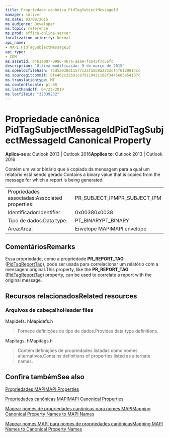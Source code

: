 ```yaml
---
title: Propriedade canônica PidTagSubjectMessageId
manager: soliver
ms.date: 03/09/2015
ms.audience: Developer
ms.topic: reference
ms.prod: office-online-server
localization_priority: Normal
api_name:
- MAPI.PidTagSubjectMessageId
api_type:
- COM
ms.assetid: d4b1a087-0986-467a-aaa9-fc643f7c56fc
description: 'Última modificação: 9 de março de 2015'
ms.openlocfilehash: 7bd5a030d11577c2afabb8a2253cf4f6129814cc
ms.sourcegitcommit: 8fe462c32b91c87911942c188f3445e85a54137c
ms.translationtype: MT
ms.contentlocale: pt-BR
ms.lasthandoff: 04/23/2019
ms.locfileid: "32339232"
---
```

# <a name="pidtagsubjectmessageid-canonical-property"></a><span data-ttu-id="23578-103">Propriedade canônica PidTagSubjectMessageId</span><span class="sxs-lookup"><span data-stu-id="23578-103">PidTagSubjectMessageId Canonical Property</span></span>

  
  
<span data-ttu-id="23578-104">**Aplica-se a**: Outlook 2013 | Outlook 2016</span><span class="sxs-lookup"><span data-stu-id="23578-104">**Applies to**: Outlook 2013 | Outlook 2016</span></span> 
  
<span data-ttu-id="23578-105">Contém um valor binário que é copiado da mensagem para a qual um relatório está sendo gerado.</span><span class="sxs-lookup"><span data-stu-id="23578-105">Contains a binary value that is copied from the message for which a report is being generated.</span></span> 
  
|||
|:-----|:-----|
|<span data-ttu-id="23578-106">Propriedades associadas:</span><span class="sxs-lookup"><span data-stu-id="23578-106">Associated properties:</span></span>  <br/> |<span data-ttu-id="23578-107">PR_SUBJECT_IPM</span><span class="sxs-lookup"><span data-stu-id="23578-107">PR_SUBJECT_IPM</span></span>  <br/> |
|<span data-ttu-id="23578-108">Identificador:</span><span class="sxs-lookup"><span data-stu-id="23578-108">Identifier:</span></span>  <br/> |<span data-ttu-id="23578-109">0x0038</span><span class="sxs-lookup"><span data-stu-id="23578-109">0x0038</span></span>  <br/> |
|<span data-ttu-id="23578-110">Tipo de dados:</span><span class="sxs-lookup"><span data-stu-id="23578-110">Data type:</span></span>  <br/> |<span data-ttu-id="23578-111">PT_BINARY</span><span class="sxs-lookup"><span data-stu-id="23578-111">PT_BINARY</span></span>  <br/> |
|<span data-ttu-id="23578-112">Área:</span><span class="sxs-lookup"><span data-stu-id="23578-112">Area:</span></span>  <br/> |<span data-ttu-id="23578-113">Envelope MAPI</span><span class="sxs-lookup"><span data-stu-id="23578-113">MAPI envelope</span></span>  <br/> |
   
## <a name="remarks"></a><span data-ttu-id="23578-114">Comentários</span><span class="sxs-lookup"><span data-stu-id="23578-114">Remarks</span></span>

<span data-ttu-id="23578-115">Essa propriedade, como a propriedade **PR_REPORT_TAG** ([PidTagReportTag](pidtagreporttag-canonical-property.md)), pode ser usada para correlacionar um relatório com a mensagem original.</span><span class="sxs-lookup"><span data-stu-id="23578-115">This property, like the **PR_REPORT_TAG** ([PidTagReportTag](pidtagreporttag-canonical-property.md)) property, can be used to correlate a report with the original message.</span></span> 
  
## <a name="related-resources"></a><span data-ttu-id="23578-116">Recursos relacionados</span><span class="sxs-lookup"><span data-stu-id="23578-116">Related resources</span></span>

### <a name="header-files"></a><span data-ttu-id="23578-117">Arquivos de cabeçalho</span><span class="sxs-lookup"><span data-stu-id="23578-117">Header files</span></span>

<span data-ttu-id="23578-118">Mapidefs. h</span><span class="sxs-lookup"><span data-stu-id="23578-118">Mapidefs.h</span></span>
  
> <span data-ttu-id="23578-119">Fornece definições de tipo de dados.</span><span class="sxs-lookup"><span data-stu-id="23578-119">Provides data type definitions.</span></span>
    
<span data-ttu-id="23578-120">Mapitags. h</span><span class="sxs-lookup"><span data-stu-id="23578-120">Mapitags.h</span></span>
  
> <span data-ttu-id="23578-121">Contém definições de propriedades listadas como nomes alternativos.</span><span class="sxs-lookup"><span data-stu-id="23578-121">Contains definitions of properties listed as alternate names.</span></span>
    
## <a name="see-also"></a><span data-ttu-id="23578-122">Confira também</span><span class="sxs-lookup"><span data-stu-id="23578-122">See also</span></span>



[<span data-ttu-id="23578-123">Propriedades MAPI</span><span class="sxs-lookup"><span data-stu-id="23578-123">MAPI Properties</span></span>](mapi-properties.md)
  
[<span data-ttu-id="23578-124">Propriedades canônicas MAPI</span><span class="sxs-lookup"><span data-stu-id="23578-124">MAPI Canonical Properties</span></span>](mapi-canonical-properties.md)
  
[<span data-ttu-id="23578-125">Mapear nomes de propriedades canônicas para nomes MAPI</span><span class="sxs-lookup"><span data-stu-id="23578-125">Mapping Canonical Property Names to MAPI Names</span></span>](mapping-canonical-property-names-to-mapi-names.md)
  
[<span data-ttu-id="23578-126">Mapear nomes MAPI para nomes de propriedades canônicas</span><span class="sxs-lookup"><span data-stu-id="23578-126">Mapping MAPI Names to Canonical Property Names</span></span>](mapping-mapi-names-to-canonical-property-names.md)

